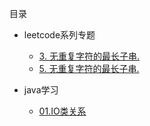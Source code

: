 目录

* leetcode系列专题
    * [3. 无重复字符的最长子串.](https://github.com/ustczfeiyu/leetCode/blob/master/3.%20%E6%97%A0%E9%87%8D%E5%A4%8D%E5%AD%97%E7%AC%A6%E7%9A%84%E6%9C%80%E9%95%BF%E5%AD%90%E4%B8%B2.md)
    * [5. 无重复字符的最长子串.](https://github.com/ustczfeiyu/zfeiyu/blob/master/5.%E6%9C%80%E9%95%BF%E7%9A%84%E5%9B%9E%E6%96%87%E5%AD%90%E4%B8%B2.md)



* java学习
    * [01.IO类关系](https://github.com/ustczfeiyu/zfeiyu/blob/master/java%E5%AD%A6%E4%B9%A0----IO%20InPutStream)
  
